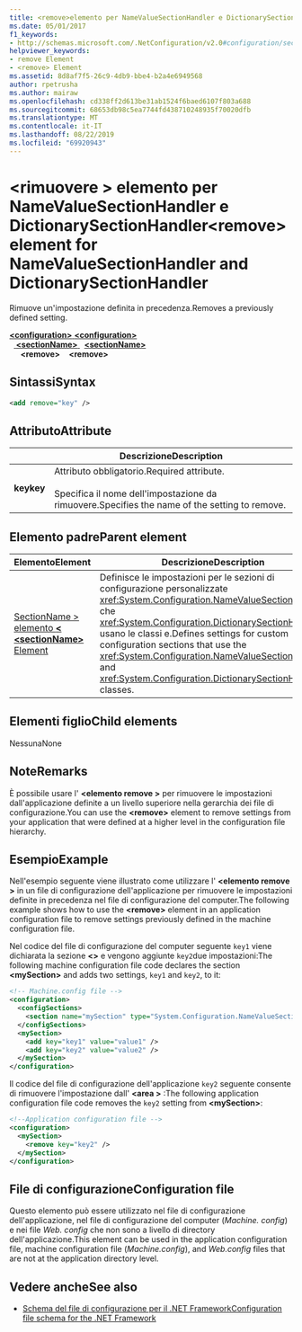 ```yaml
---
title: <remove>elemento per NameValueSectionHandler e DictionarySectionHandler
ms.date: 05/01/2017
f1_keywords:
- http://schemas.microsoft.com/.NetConfiguration/v2.0#configuration/sectionName/remove
helpviewer_keywords:
- remove Element
- <remove> Element
ms.assetid: 8d8af7f5-26c9-4db9-bbe4-b2a4e6949568
author: rpetrusha
ms.author: mairaw
ms.openlocfilehash: cd338ff2d613be31ab1524f6baed6107f803a688
ms.sourcegitcommit: 68653db98c5ea7744fd438710248935f70020dfb
ms.translationtype: MT
ms.contentlocale: it-IT
ms.lasthandoff: 08/22/2019
ms.locfileid: "69920943"
---
```

# <a name="remove-element-for-namevaluesectionhandler-and-dictionarysectionhandler"></a><span data-ttu-id="3256b-102">\<rimuovere > elemento per NameValueSectionHandler e DictionarySectionHandler</span><span class="sxs-lookup"><span data-stu-id="3256b-102">\<remove> element for NameValueSectionHandler and DictionarySectionHandler</span></span>

<span data-ttu-id="3256b-103">Rimuove un'impostazione definita in precedenza.</span><span class="sxs-lookup"><span data-stu-id="3256b-103">Removes a previously defined setting.</span></span>

<span data-ttu-id="3256b-104">[ **\<configuration>** ](configuration-element.md) </span><span class="sxs-lookup"><span data-stu-id="3256b-104">[**\<configuration>**](configuration-element.md) </span></span>  
<span data-ttu-id="3256b-105">&nbsp;&nbsp;[ **\<sectionName>** ](custom-element-2.md) </span><span class="sxs-lookup"><span data-stu-id="3256b-105">&nbsp;&nbsp;[**\<sectionName>**](custom-element-2.md) </span></span>  
<span data-ttu-id="3256b-106">&nbsp;&nbsp;&nbsp;&nbsp; **\<remove>**</span><span class="sxs-lookup"><span data-stu-id="3256b-106">&nbsp;&nbsp;&nbsp;&nbsp;**\<remove>**</span></span>

## <a name="syntax"></a><span data-ttu-id="3256b-107">Sintassi</span><span class="sxs-lookup"><span data-stu-id="3256b-107">Syntax</span></span>

```xml
<add remove="key" />
```

## <a name="attribute"></a><span data-ttu-id="3256b-108">Attributo</span><span class="sxs-lookup"><span data-stu-id="3256b-108">Attribute</span></span>

|           | <span data-ttu-id="3256b-109">Descrizione</span><span class="sxs-lookup"><span data-stu-id="3256b-109">Description</span></span> |
| --------- | ----------- |
| <span data-ttu-id="3256b-110">**key**</span><span class="sxs-lookup"><span data-stu-id="3256b-110">**key**</span></span>   | <span data-ttu-id="3256b-111">Attributo obbligatorio.</span><span class="sxs-lookup"><span data-stu-id="3256b-111">Required attribute.</span></span><br><br><span data-ttu-id="3256b-112">Specifica il nome dell'impostazione da rimuovere.</span><span class="sxs-lookup"><span data-stu-id="3256b-112">Specifies the name of the setting to remove.</span></span> |

## <a name="parent-element"></a><span data-ttu-id="3256b-113">Elemento padre</span><span class="sxs-lookup"><span data-stu-id="3256b-113">Parent element</span></span>

| <span data-ttu-id="3256b-114">Elemento</span><span class="sxs-lookup"><span data-stu-id="3256b-114">Element</span></span> | <span data-ttu-id="3256b-115">Descrizione</span><span class="sxs-lookup"><span data-stu-id="3256b-115">Description</span></span> |
| ------- | ------------|
| [<span data-ttu-id="3256b-116">SectionName > elemento  **\<** </span><span class="sxs-lookup"><span data-stu-id="3256b-116">**\<sectionName>** Element</span></span>](custom-element-2.md) | <span data-ttu-id="3256b-117">Definisce le impostazioni per le sezioni di configurazione personalizzate <xref:System.Configuration.NameValueSectionHandler> che <xref:System.Configuration.DictionarySectionHandler> usano le classi e.</span><span class="sxs-lookup"><span data-stu-id="3256b-117">Defines settings for custom configuration sections that use the <xref:System.Configuration.NameValueSectionHandler> and <xref:System.Configuration.DictionarySectionHandler> classes.</span></span> |

## <a name="child-elements"></a><span data-ttu-id="3256b-118">Elementi figlio</span><span class="sxs-lookup"><span data-stu-id="3256b-118">Child elements</span></span>

<span data-ttu-id="3256b-119">Nessuna</span><span class="sxs-lookup"><span data-stu-id="3256b-119">None</span></span>

## <a name="remarks"></a><span data-ttu-id="3256b-120">Note</span><span class="sxs-lookup"><span data-stu-id="3256b-120">Remarks</span></span>

<span data-ttu-id="3256b-121">È possibile usare l'  **\<elemento remove >** per rimuovere le impostazioni dall'applicazione definite a un livello superiore nella gerarchia dei file di configurazione.</span><span class="sxs-lookup"><span data-stu-id="3256b-121">You can use the **\<remove>** element to remove settings from your application that were defined at a higher level in the configuration file hierarchy.</span></span>

## <a name="example"></a><span data-ttu-id="3256b-122">Esempio</span><span class="sxs-lookup"><span data-stu-id="3256b-122">Example</span></span>

<span data-ttu-id="3256b-123">Nell'esempio seguente viene illustrato come utilizzare l'  **\<elemento remove >** in un file di configurazione dell'applicazione per rimuovere le impostazioni definite in precedenza nel file di configurazione del computer.</span><span class="sxs-lookup"><span data-stu-id="3256b-123">The following example shows how to use the **\<remove>** element in an application configuration file to remove settings previously defined in the machine configuration file.</span></span>

<span data-ttu-id="3256b-124">Nel codice del file di configurazione del computer seguente `key1` viene dichiarata la sezione  **\<>** e vengono aggiunte `key2`due impostazioni:</span><span class="sxs-lookup"><span data-stu-id="3256b-124">The following machine configuration file code declares the section **\<mySection>** and adds two settings, `key1` and `key2`, to it:</span></span>

```xml
<!-- Machine.config file -->
<configuration>
  <configSections>
    <section name="mySection" type="System.Configuration.NameValueSectionHandler,System" />
  </configSections>
  <mySection>
    <add key="key1" value="value1" />
    <add key="key2" value="value2" />
  </mySection>
</configuration>
```

<span data-ttu-id="3256b-125">Il codice del file di configurazione dell'applicazione `key2` seguente consente di rimuovere l'impostazione dall'  **\<area >** :</span><span class="sxs-lookup"><span data-stu-id="3256b-125">The following application configuration file code removes the `key2` setting from **\<mySection>**:</span></span>

```xml
<!--Application configuration file -->
<configuration>
  <mySection>
    <remove key="key2" />
  </mySection>
</configuration>
```

## <a name="configuration-file"></a><span data-ttu-id="3256b-126">File di configurazione</span><span class="sxs-lookup"><span data-stu-id="3256b-126">Configuration file</span></span>

<span data-ttu-id="3256b-127">Questo elemento può essere utilizzato nel file di configurazione dell'applicazione, nel file di configurazione del computer (*Machine. config*) e nei file *Web. config* che non sono a livello di directory dell'applicazione.</span><span class="sxs-lookup"><span data-stu-id="3256b-127">This element can be used in the application configuration file, machine configuration file (*Machine.config*), and *Web.config* files that are not at the application directory level.</span></span>

## <a name="see-also"></a><span data-ttu-id="3256b-128">Vedere anche</span><span class="sxs-lookup"><span data-stu-id="3256b-128">See also</span></span>

- [<span data-ttu-id="3256b-129">Schema del file di configurazione per il .NET Framework</span><span class="sxs-lookup"><span data-stu-id="3256b-129">Configuration file schema for the .NET Framework</span></span>](index.md)
